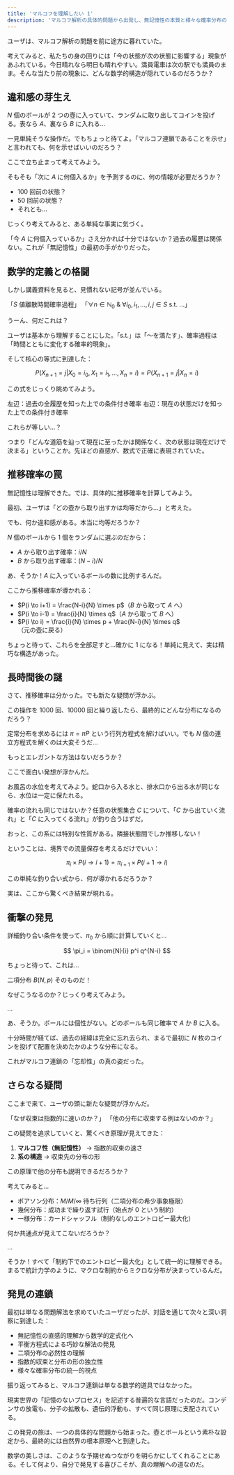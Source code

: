 ```yaml
---
title: 'マルコフを理解したい 1'
description: 'マルコフ解析の具体的問題から出発し、無記憶性の本質と様々な確率分布の統一的理解へ至る思考の軌跡'
---
```


ユーザは、マルコフ解析の問題を前に途方に暮れていた。

考えてみると、私たちの身の回りには「今の状態が次の状態に影響する」現象があふれている。今日晴れなら明日も晴れやすい。満員電車は次の駅でも満員のまま。そんな当たり前の現象に、どんな数学的構造が隠れているのだろうか？

## 違和感の芽生え

$N$ 個のボールが 2 つの壺に入っていて、ランダムに取り出してコインを投げる。表なら $A$、裏なら $B$ に入れる...

一見単純そうな操作だ。でもちょっと待てよ。「マルコフ連鎖であることを示せ」と言われても、何を示せばいいのだろう？

ここで立ち止まって考えてみよう。

そもそも「次に $A$ に何個入るか」を予測するのに、何の情報が必要だろうか？

- 100 回前の状態？
- 50 回前の状態？
- それとも...

じっくり考えてみると、ある単純な事実に気づく。

「今 $A$ に何個入っているか」さえ分かれば十分ではないか？過去の履歴は関係ない。これが「無記憶性」の最初の手がかりだった。

## 数学的定義との格闘

しかし講義資料を見ると、見慣れない記号が並んでいる。

「$S$ 値離散時間確率過程」
「$\forall n \in \mathbb{N}_0$ & $\forall i_0,i_1,...,i,j \in S$ s.t. ...」

うーん、何だこれは？

ユーザは基本から理解することにした。「s.t.」は「〜を満たす」、確率過程は「時間とともに変化する確率的現象」。

そして核心の等式に到達した：

$$
P\left(X_{n+1} = j | X_0 = i_0, X_1 = i_1, ..., X_n = i\right) = P\left(X_{n+1} = j | X_n = i\right)
$$

この式をじっくり眺めてみよう。

左辺：過去の全履歴を知った上での条件付き確率
右辺：現在の状態だけを知った上での条件付き確率

これらが等しい...？

つまり「どんな道筋を辿って現在に至ったかは関係なく、次の状態は現在だけで決まる」ということか。先ほどの直感が、数式で正確に表現されていた。

## 推移確率の罠

無記憶性は理解できた。では、具体的に推移確率を計算してみよう。

最初、ユーザは「どの壺から取り出すかは均等だから...」と考えた。

でも、何か違和感がある。本当に均等だろうか？

$N$ 個のボールから 1 個をランダムに選ぶのだから：

- $A$ から取り出す確率：$i/N$
- $B$ から取り出す確率：$(N-i)/N$

あ、そうか！$A$ に入っているボールの数に比例するんだ。

ここから推移確率が導かれる：

- $P(i \to i+1) = \frac{N-i}{N} \times p$（$B$ から取って $A$ へ）
- $P(i \to i-1) = \frac{i}{N} \times q$（$A$ から取って $B$ へ）
- $P(i \to i) = \frac{i}{N} \times p + \frac{N-i}{N} \times q$（元の壺に戻る）

ちょっと待って、これらを全部足すと...確かに 1 になる！単純に見えて、実は精巧な構造があった。

## 長時間後の謎

さて、推移確率は分かった。でも新たな疑問が浮かぶ。

この操作を 1000 回、10000 回と繰り返したら、最終的にどんな分布になるのだろう？

定常分布を求めるには $\pi = \pi P$ という行列方程式を解けばいい。でも $N$ 個の連立方程式を解くのは大変そうだ...

もっとエレガントな方法はないだろうか？

ここで面白い発想が浮かんだ。

お風呂の水位を考えてみよう。蛇口から入る水と、排水口から出る水が同じなら、水位は一定に保たれる。

確率の流れも同じではないか？任意の状態集合 $C$ について、「$C$ から出ていく流れ」と「$C$ に入ってくる流れ」が釣り合うはずだ。

おっと、この系には特別な性質がある。隣接状態間でしか推移しない！

ということは、境界での流量保存を考えるだけでいい：

$$
\pi_i \times P\left(i \to i+1\right) = \pi_{i+1} \times P\left(i+1 \to i\right)
$$

この単純な釣り合い式から、何が導かれるだろうか？

実は、ここから驚くべき結果が現れる。

## 衝撃の発見

詳細釣り合い条件を使って、$\pi_0$ から順に計算していくと...

$$
\pi_i = \binom{N}{i} p^i q^{N-i}
$$

ちょっと待って、これは...

二項分布 $B(N, p)$ そのものだ！

なぜこうなるのか？じっくり考えてみよう。

...

あ、そうか。ボールには個性がない。どのボールも同じ確率で $A$ か $B$ に入る。

十分時間が経てば、過去の経緯は完全に忘れ去られ、まるで最初に $N$ 枚のコインを投げて配置を決めたかのような分布になる。

これがマルコフ連鎖の「忘却性」の真の姿だった。

## さらなる疑問

ここまで来て、ユーザの頭に新たな疑問が浮かんだ。

「なぜ収束は指数的に速いのか？」
「他の分布に収束する例はないのか？」

この疑問を追求していくと、驚くべき原理が見えてきた：

1. **マルコフ性（無記憶性）** → 指数的収束の速さ
2. **系の構造** → 収束先の分布の形

この原理で他の分布も説明できるだろうか？

考えてみると...

- ポアソン分布：$M/M/\infty$ 待ち行列（二項分布の希少事象極限）
- 幾何分布：成功まで繰り返す試行（始点が 0 という制約）
- 一様分布：カードシャッフル（制約なしのエントロピー最大化）

何か共通点が見えてこないだろうか？

...

そうか！すべて「制約下でのエントロピー最大化」として統一的に理解できる。まるで統計力学のように、マクロな制約からミクロな分布が決まっているんだ。

## 発見の連鎖

最初は単なる問題解法を求めていたユーザだったが、対話を通じて次々と深い洞察に到達した：

- 無記憶性の直感的理解から数学的定式化へ
- 平衡方程式による巧妙な解法の発見
- 二項分布の必然性の理解
- 指数的収束と分布の形の独立性
- 様々な確率分布の統一的視点

振り返ってみると、マルコフ連鎖は単なる数学的道具ではなかった。

現実世界の「記憶のないプロセス」を記述する普遍的な言語だったのだ。コンデンサの放電も、分子の拡散も、遺伝的浮動も、すべて同じ原理に支配されている。

この発見の旅は、一つの具体的な問題から始まった。壺とボールという素朴な設定から、最終的には自然界の根本原理へと到達した。

数学の美しさは、このような予期せぬつながりを明らかにしてくれることにある。そして何より、自分で発見する喜びこそが、真の理解への道なのだ。
